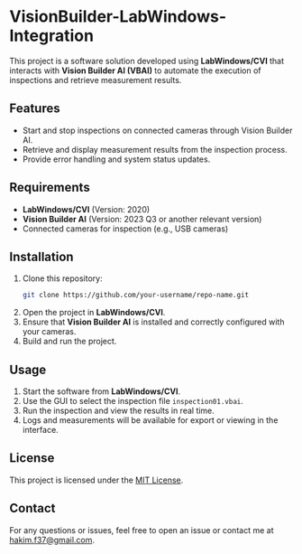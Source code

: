 # VisionBuilder-LabWindows-Integration

This project is a software solution developed using **LabWindows/CVI** that interacts with **Vision Builder AI (VBAI)** to automate the execution of inspections and retrieve measurement results.

## Features

- Start and stop inspections on connected cameras through Vision Builder AI.
- Retrieve and display measurement results from the inspection process.
- Provide error handling and system status updates.

## Requirements

- **LabWindows/CVI** (Version: 2020)
- **Vision Builder AI** (Version: 2023 Q3 or another relevant version)
- Connected cameras for inspection (e.g., USB cameras)
  
## Installation

1. Clone this repository:
    ```bash
    git clone https://github.com/your-username/repo-name.git
    ```
2. Open the project in **LabWindows/CVI**.
3. Ensure that **Vision Builder AI** is installed and correctly configured with your cameras.
4. Build and run the project.

## Usage

1. Start the software from **LabWindows/CVI**.
2. Use the GUI to select the inspection file `inspection01.vbai`.
3. Run the inspection and view the results in real time.
4. Logs and measurements will be available for export or viewing in the interface.

## License

This project is licensed under the [MIT License](LICENSE).

## Contact

For any questions or issues, feel free to open an issue or contact me at hakim.f37@gmail.com.
